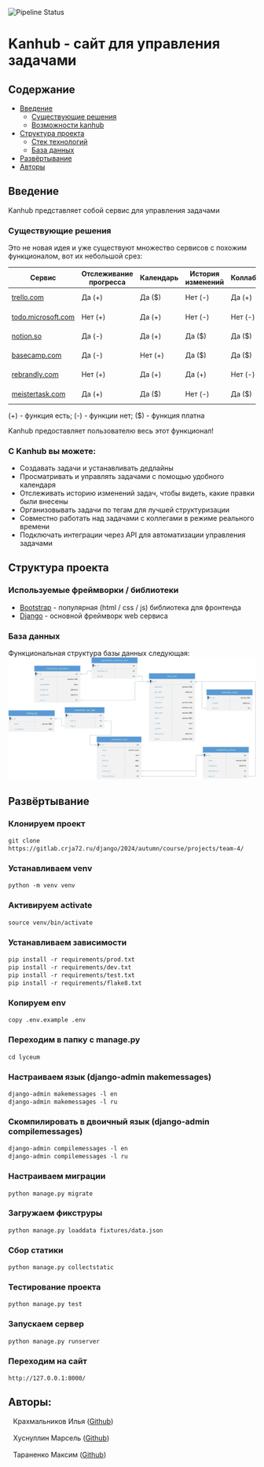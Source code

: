 ![Pipeline Status](https://gitlab.crja72.ru/django/2024/autumn/course/projects/team-4/badges/main/pipeline.svg)

# Kanhub - сайт для управления задачами

## Содержание
- [Введение](#введение)
  - [Существующие решения](#существующие-решения)
  - [Возможности kanhub](#с-kanhub-вы-можете)
- [Структура проекта](#структура-проекта)
  - [Стек технологий](#используемые-фреймворки--библиотеки)
  - [База данных](#база-данных)
- [Развёртывание](#развёртывание)
- [Авторы](#авторы)

## Введение
Kanhub представляет собой сервис для управления задачами


### Существующие решения
Это не новая идея и уже существуют множество сервисов с похожим функционалом,
вот их небольшой срез: 

| Сервис                                      | Отслеживание прогресса | Календарь | История изменений	 | Коллаборация | Русский язык | API  |
|---------------------------------------------|-------------|---------------------|------------|--------------|---------|---------|
| [trello.com](https://trello.com/)  	      | Да (+)      | Да ($)             | Нет (-)     | Да (+)       | Нет (-) | Да (+)  |
| [todo.microsoft.com](https://todo.microsoft.com/)                   | Нет (+)     | Да (+)             | Нет (-)     | Нет (-)       | Да (+) | Нет (-)  |
| [notion.so](https://notion.so/)             | Да (-)      | Да (+)              | Да ($)     | Да ($)      | Нет (-) | Да (+)  |
| [basecamp.com](https://basecamp.com/)        | Да (-)      | Нет (+)              | Да ($)     | Да ($)      | Нет (-)  | Да ($)  |
| [rebrandly.com](https://www.rebrandly.com/) | Нет (+)     | Да (+)              | Да (+)     | Нет (-)      | Нет (-) | Да (+)  |
| [meistertask.com](https://www.meistertask.com/)          | Да (+)     | Да ($)              | Нет (-)     | Да ($)      | Нет (-) | Да (+)  |

(+) - функция есть; (-) - функции нет; ($) - функция платна

Kanhub предоставляет пользователю весь этот функционал!

### С Kanhub вы можете:
- Создавать задачи и устанавливать дедлайны
- Просматривать и управлять задачами с помощью удобного календаря
- Отслеживать историю изменений задач, чтобы видеть, какие правки были внесены
- Организовывать задачи по тегам для лучшей структуризации
- Совместно работать над задачами с коллегами в режиме реального времени
- Подключать интеграции через API для автоматизации управления задачами

## Структура проекта
### Используемые фреймворки / библиотеки
- [Bootstrap](https://getbootstrap.com/) - популярная (html / css / js) 
  библиотека для фронтенда
- [Django](https://www.djangoproject.com/) - основной фреймворк web сервиса

### База данных
Функциональная структура базы данных следующая:
![scheme](ER.jpg)

## Развёртывание

### Клонируем проект

```
git clone https://gitlab.crja72.ru/django/2024/autumn/course/projects/team-4/
```

### Устанавливаем venv

```
python -m venv venv
```

### Активируем activate

```
source venv/bin/activate
```

### Устанавливаем зависимости

```
pip install -r requirements/prod.txt
pip install -r requirements/dev.txt
pip install -r requirements/test.txt
pip install -r requirements/flake8.txt
```

### Копируем env

```
copy .env.example .env
```

### Переходим в папку с manage.py

```
cd lyceum
```

### Настраиваем язык (django-admin makemessages)

```
django-admin makemessages -l en
django-admin makemessages -l ru
```

### Скомпилировать в двоичный язык (django-admin compilemessages)

```
django-admin compilemessages -l en
django-admin compilemessages -l ru
```

### Настраиваем миграции

```
python manage.py migrate
```

### Загружаем фикструры

```
python manage.py loaddata fixtures/data.json
```

### Сбор статики 

```
python manage.py collectstatic
```

### Тестирование проекта

```
python manage.py test
```

### Запускаем сервер 

```
python manage.py runserver
```

### Переходим на сайт

```
http://127.0.0.1:8000/
```

## Авторы:
<div style="display: flex; align-items: center;">
  <span style="margin-left: 10px;">Крахмальников Илья (<a href="https://github.com/124476">Github</a>)</span>
</div>
<br>
<div style="display: flex; align-items: center;">
  <span style="margin-left: 10px;">Хуснуллин Марсель (<a href="https://github.com/mario12508">Github</a>)</span>
</div>
<br>
<div style="display: flex; align-items: center;">
  <span style="margin-left: 10px;">Тараненко Максим (<a href="https://github.com/maxpawgdbs">Github</a>)</span>
</div>